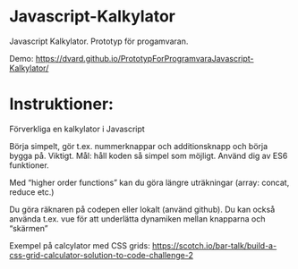 # Javascript-Kalkylator
Javascript Kalkylator. Prototyp för progamvaran.

Demo: https://dvard.github.io/PrototypForProgramvaraJavascript-Kalkylator/

# Instruktioner:

Förverkliga en kalkylator i Javascript

Börja simpelt, gör t.ex. nummerknappar och additionsknapp och börja bygga på.
Viktigt. Mål: håll koden så simpel som möjligt. Använd dig av ES6 funktioner.

Med “higher order functions” kan du göra längre uträkningar (array: concat, reduce etc.)

Du göra räknaren på codepen eller lokalt (använd github). Du kan också använda t.ex. vue för att underlätta dynamiken mellan knapparna och “skärmen”

Exempel på calcylator med CSS grids: https://scotch.io/bar-talk/build-a-css-grid-calculator-solution-to-code-challenge-2
